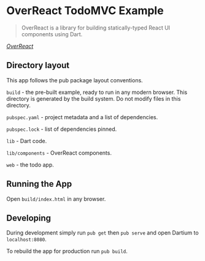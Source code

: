 # OverReact TodoMVC Example

> OverReact is a library for building statically-typed React UI components using Dart.

_[OverReact](https://workiva.github.io/over_react/)_

## Directory layout

This app follows the pub package layout conventions.

`build` - the pre-built example, ready to run in any modern browser. This directory is generated by the build system. Do not modify files in this directory.

`pubspec.yaml` - project metadata and a list of dependencies.

`pubspec.lock` - list of dependencies pinned.

`lib` - Dart code.

`lib/components` - OverReact components.

`web` - the todo app.

## Running the App

Open `build/index.html` in any browser.

## Developing

During development simply run `pub get` then `pub serve` and open Dartium to `localhost:8080`.

To rebuild the app for production run `pub build`.
